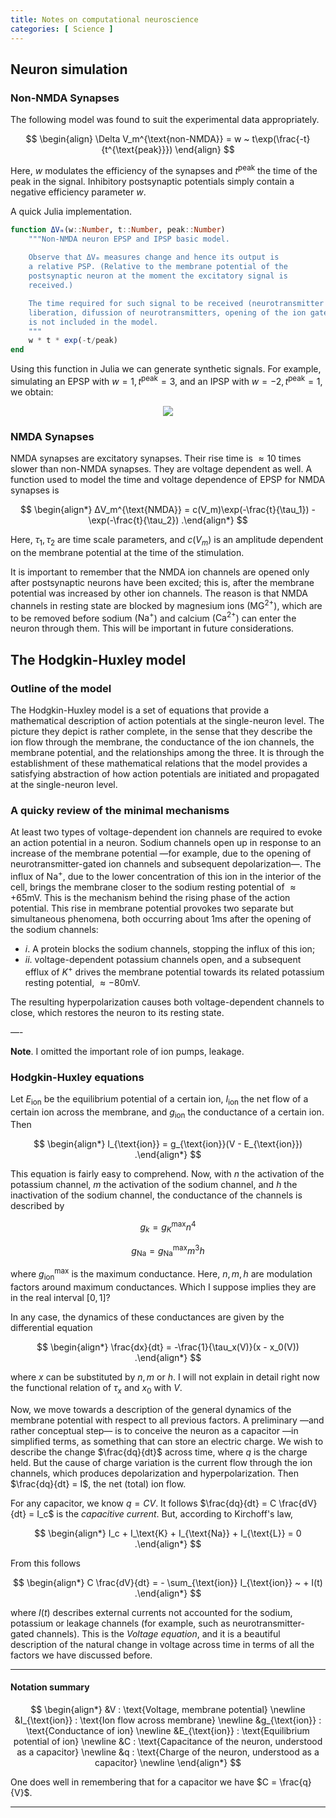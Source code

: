 ```yaml
---
title: Notes on computational neuroscience
categories: [ Science ]
---
```


## Neuron simulation

### Non-NMDA Synapses

The following model was found to suit the experimental data appropriately.

$$
\begin{align}
\Delta V_m^{\text{non-NMDA}} = w ~ t\exp(\frac{-t}{t^{\text{peak}}})
\end{align}
$$

Here, $w$ modulates the efficiency of the synapses and $t^{\text{peak}}$ the
time of the peak in the signal. Inhibitory postsynaptic potentials simply
contain a negative efficiency parameter $w$. 

A quick Julia implementation. 

```julia
function ΔVₘ(w::Number, t::Number, peak::Number)
    """Non-NMDA neuron EPSP and IPSP basic model. 
    
    Observe that ΔVₘ measures change and hence its output is 
    a relative PSP. (Relative to the membrane potential of the 
    postsynaptic neuron at the moment the excitatory signal is 
    received.)

    The time required for such signal to be received (neurotransmitter
    liberation, difussion of neurotransmitters, opening of the ion gates)
    is not included in the model.
    """
    w * t * exp(-t/peak)
end
```

Using this function in Julia we can generate synthetic signals. For example,
simulating an EPSP with $w = 1, t^{\text{peak}} = 3$, and an IPSP with $w = -2,
t^{\text{peak}} = 1$, we obtain:

<p align="center">
  <img src="https://i.ibb.co/HTkJ0PG/Screenshot-from-2023-03-26-00-58-04.png"/>
</p>

### NMDA Synapses

NMDA synapses are excitatory synapses. Their rise time is $\approx 10$ times
slower than non-NMDA synapses. They are voltage dependent as well. A function
used to model the time and voltage dependence of EPSP for NMDA synapses is 

$$
\begin{align*}
    ΔV_m^{\text{NMDA}} = c(V_m)\exp(-\frac{t}{\tau_1}) - \exp(-\frac{t}{\tau_2})
.\end{align*}
$$

Here, $\tau_1, \tau_2$ are time scale parameters, and $c(V_m)$ is an amplitude
dependent on the membrane potential at the time of the stimulation.

It is important to remember that the NMDA ion channels are opened only after
postsynaptic neurons have been excited; this is, after the membrane potential
was increased by other ion channels. The reason is that NMDA channels in resting
state are blocked by magnesium ions ($\text{MG}^{2\text{+}}$), which are to be
removed before sodium ($\text{Na}^{\text{+}}$) and calcium
($\text{Ca}^{2\text{+}}$) can enter the neuron through them. This will be
important in future considerations.

## The Hodgkin-Huxley model 

### Outline of the model

The Hodgkin-Huxley model is a set of equations that provide a mathematical
description of action potentials at the single-neuron level. The picture they
depict is rather complete, in the sense that they describe the ion flow through
the membrane, the conductance of the ion channels, the membrane potential, and
the relationships among the three. It is through the establishment of these
mathematical relations that the model provides a satisfying abstraction of how
action potentials are initiated and propagated at the single-neuron level.

### A quicky review of the minimal mechanisms 

At least two types of voltage-dependent ion channels are required to evoke an
action potential in a neuron. Sodium channels open up in response to an
increase of the membrane potential —for example, due to the opening of
neurotransmitter-gated ion channels and subsequent depolarization—. The influx
of $\text{Na}^{\text{+}}$, due to the lower concentration of this ion in the
interior of the cell, brings the membrane closer to the sodium resting
potential of $\approx +65 \text{mV}$.  This is the mechanism behind the rising
phase of the action potential. This rise in membrane potential provokes two
separate but simultaneous phenomena, both occurring about $1 \text{ms}$
after the opening of the sodium channels: 

- $i.$ A protein blocks the sodium
channels, stopping the influx of this ion; 
- $ii.$ voltage-dependent potassium channels open, and a subsequent efflux of
  $K^{+}$ drives the membrane potential towards its related potassium resting
  potential, $\approx -80 \text{mV}$.

The resulting hyperpolarization causes both voltage-dependent channels to close,
which restores the neuron to its resting state.

—-

**Note**. I omitted the important role of ion pumps, leakage.

### Hodgkin-Huxley equations 

Let $E_{\text{ion}}$ be the equilibrium potential of a certain ion,
$I_{\text{ion}}$ the net flow of a certain ion across the membrane, and
$g_{\text{ion}}$ the conductance of a certain ion. Then 

$$
\begin{align*}
    I_{\text{ion}} = g_{\text{ion}}(V - E_{\text{ion}})
.\end{align*}
$$

This equation is fairly easy to comprehend. Now, with $n$ the activation of the
potassium channel, $m$ the activation of the sodium channel, and $h$ the
inactivation of the sodium channel, the conductance of the channels is
described by

$$
g_k = g^{\max}_{K} n^4
$$

$$
g_{\text{Na}} = g^{\max}_{\text{Na}} m^3 h
$$

where $g^{\max}_{\text{ion}}$ is the maximum conductance. Here, $n, m, h$ are
modulation factors around maximum conductances. Which I suppose implies they are
in the real interval $[0, 1]$?

In any case, the dynamics of these conductances are given by the differential
equation 

$$
\begin{align*}
    \frac{dx}{dt} = -\frac{1}{\tau_x(V)}(x - x_0(V))
.\end{align*}
$$

where $x$ can be substituted by $n, m$ or $h$. I will not explain in detail
right now the functional relation of $\tau_x$ and $x_0$ with $V$.

Now, we move towards a description of the general dynamics of the membrane
potential with respect to all previous factors. A preliminary —and rather
conceptual step— is to conceive the neuron as a capacitor —in simplified
terms, as something that can store an electric charge. We wish to describe the
change $\frac{dq}{dt}$ across time, where $q$ is the charge held. But the cause
of charge variation is the current flow through the ion channels, which produces
depolarization and hyperpolarization. Then $\frac{dq}{dt} = I$, the net (total)
ion flow. 

For any capacitor, we know $q = CV$. It follows $\frac{dq}{dt} = C
\frac{dV}{dt} = I_c$ is the *capacitive current*. But, according to Kirchoff's
law, 

$$
\begin{align*}
    I_c + I_\text{K} + I_{\text{Na}} + I_{\text{L}} = 0
.\end{align*}
$$

From this follows

$$
\begin{align*}
    C \frac{dV}{dt} = - \sum_{\text{ion}} I_{\text{ion}} ~ + I(t)
.\end{align*}
$$

where $I(t)$ describes external currents not accounted for the sodium, potassium
or leakage channels (for example, such as neurotransmitter-gated channels). This
is the *Voltage equation*, and it is a beautiful description of the natural
change in voltage across time in terms of all the factors we have discussed
before.

---------
#### Notation summary 

$$
\begin{align*}
        &V : \text{Voltage, membrane potential} \newline
        &I_{\text{ion}} : \text{Ion flow across membrane} \newline
        &g_{\text{ion}} : \text{Conductance of ion} \newline
        &E_{\text{ion}} : \text{Equilibrium potential of ion} \newline
        &C : \text{Capacitance of the neuron, understood as a capacitor} \newline
        &q : \text{Charge of the neuron, understood as a capacitor} \newline
\end{align*}
$$

One does well in remembering that for a capacitor we have $C = \frac{q}{V}$.

-------------

